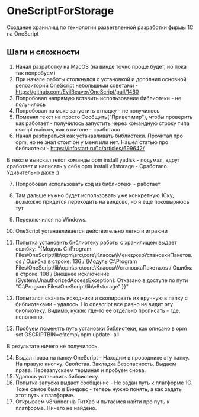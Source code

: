 # OneScriptForStorage

Создание хранилищ по технологии разветвленной разработки фирмы 1С на OneScript

## Шаги и сложности

1. Начал разработку на MacOS (на винде точно проще будет, но пока так попробуем)
2. При начале работы столкнулся с установкой и дополнил основной репозиторий OneScript небольшими советами - https://github.com/EvilBeaver/OneScript/pull/1460
3. Попробовал напрямую вставить использование библиотеки - не получилось
4. Попробовал на маке запустить отладку - не получилось
5. Поменял текст на просто Сообщить("Привет мир"), чтобы проверить как работает - получилось запустить через командную строку типа oscript main.os, как в питоне - сработало
6. Начал разбираться как устанавливать библиотеки. Прочитал про opm, но не знал стоит он у меня или нет. Нашел статью про библиотеки - https://infostart.ru/1c/articles/699642/

В тексте выискал текст команды  opm install yadisk - подумал, вдруг сработает и написать у себя opm install v8storage - Сработало. Удивительно даже :)

7. Попробовал использовать код из библиотеки - работает.
8. Там дальше нужно будет использовать уже конкретную 1Ску, возможно придется переходить на виндовс, но я еще поковыряюсь тут

9. Переключился на Windows.
10. OneScript устанавливается действительно легко и играючи
11. Попытка установить библиотеку работы с хранилищем выдает ошибку:
"{Модуль C:\Program Files\OneScript\lib\opm\src\core\Классы\МенеджерУстановкиПакетов.os / Ошибка в строке: 136 / {Модуль C:\Program Files\OneScript\lib\opm\src\core\Классы\УстановкаПакета.os / Ошибка в строке: 108 / Внешнее исключение (System.UnauthorizedAccessException): Отказано в доступе по пути "C:\Program Files\OneScript\lib\v8storage".}}"

12. Попытался скачать исходники и скопировать их вручную в папку с библиотеками - удалось. Но onescript все равно не видит эту библиотеку. Видимо, нужно где-то ее отдельно прописать - где, непонятно.
13. Пробуем поменять путь установки библиотеки, как описано в opm
set OSCRIPTBIN=c:\temp\ 
opm update -all

В результате ничего не получилось.

14. Выдал права на папку OneScript - Находим в проводнике эту папку. На правую кнопку. Свойства. Закладка Безопасность. Выдаем права. Перезапускаем терминал и пробуем снова.
15. Удалось установить библиотеку.
16. Попытка запуска выдает сообщение - Не задан путь к платформе 1С. Тоже самое было в Виндовс - теперь нужно понять, а как задать этот путь к платформе.
17. Открываем v8runner на ГитХаб и пытаемся найти про путь к платформе. Ничего не найдено.